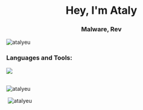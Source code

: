 <h1 align="center">Hey, I'm Ataly</h1>
<h3 align="center">Malware, Rev</h3>


<p align="left"> <img src="https://komarev.com/ghpvc/?username=atalyeu&label=Profile%20views&color=0e75b6&style=flat" alt="atalyeu" /> </p>
<h3 align="left">Languages and Tools:</h3>


  <a href="https://skillicons.dev">
    <img src="https://skillicons.dev/icons?i=c,cpp,cs,ts,py,docker,linux,express,nestjs" />
  </a>
<br/>
<br/>

<p><img align="left" src="https://github-readme-stats.vercel.app/api/top-langs?username=atalyeu&show_icons=true&theme=merko&locale=en&layout=compact" alt="atalyeu" /></p>
<br/>
<p>&nbsp;<img align="center" src="https://github-readme-stats.vercel.app/api?username=atalyeu&show_icons=true&theme=merko&locale=en" alt="atalyeu" /></p>
